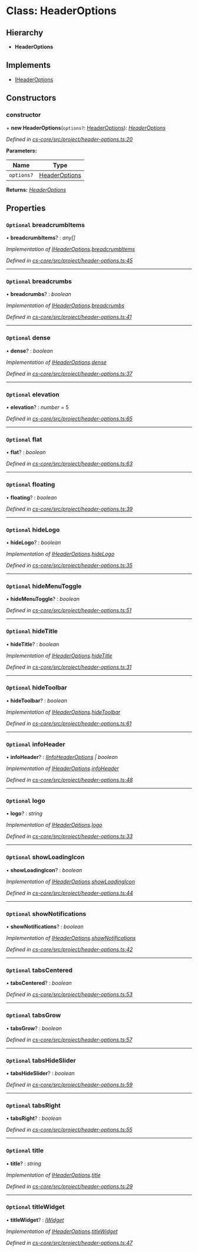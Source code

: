 # Class: HeaderOptions

## Hierarchy

* **HeaderOptions**

## Implements

* [IHeaderOptions](../interfaces/_cs_core_src_project_header_options_.iheaderoptions.md)

## Constructors

###  constructor

\+ **new HeaderOptions**(`options?`: [HeaderOptions](_cs_core_src_project_header_options_.headeroptions.md)): *[HeaderOptions](_cs_core_src_project_header_options_.headeroptions.md)*

*Defined in [cs-core/src/project/header-options.ts:20](https://github.com/RichardHovenkamp/csnext/blob/eefa977/packages/cs-core/src/project/header-options.ts#L20)*

**Parameters:**

Name | Type |
------ | ------ |
`options?` | [HeaderOptions](_cs_core_src_project_header_options_.headeroptions.md) |

**Returns:** *[HeaderOptions](_cs_core_src_project_header_options_.headeroptions.md)*

## Properties

### `Optional` breadcrumbItems

• **breadcrumbItems**? : *any[]*

*Implementation of [IHeaderOptions](../interfaces/_cs_core_src_project_header_options_.iheaderoptions.md).[breadcrumbItems](../interfaces/_cs_core_src_project_header_options_.iheaderoptions.md#optional-breadcrumbitems)*

*Defined in [cs-core/src/project/header-options.ts:45](https://github.com/RichardHovenkamp/csnext/blob/eefa977/packages/cs-core/src/project/header-options.ts#L45)*

___

### `Optional` breadcrumbs

• **breadcrumbs**? : *boolean*

*Implementation of [IHeaderOptions](../interfaces/_cs_core_src_project_header_options_.iheaderoptions.md).[breadcrumbs](../interfaces/_cs_core_src_project_header_options_.iheaderoptions.md#optional-breadcrumbs)*

*Defined in [cs-core/src/project/header-options.ts:41](https://github.com/RichardHovenkamp/csnext/blob/eefa977/packages/cs-core/src/project/header-options.ts#L41)*

___

### `Optional` dense

• **dense**? : *boolean*

*Implementation of [IHeaderOptions](../interfaces/_cs_core_src_project_header_options_.iheaderoptions.md).[dense](../interfaces/_cs_core_src_project_header_options_.iheaderoptions.md#optional-dense)*

*Defined in [cs-core/src/project/header-options.ts:37](https://github.com/RichardHovenkamp/csnext/blob/eefa977/packages/cs-core/src/project/header-options.ts#L37)*

___

### `Optional` elevation

• **elevation**? : *number* = 5

*Defined in [cs-core/src/project/header-options.ts:65](https://github.com/RichardHovenkamp/csnext/blob/eefa977/packages/cs-core/src/project/header-options.ts#L65)*

___

### `Optional` flat

• **flat**? : *boolean*

*Defined in [cs-core/src/project/header-options.ts:63](https://github.com/RichardHovenkamp/csnext/blob/eefa977/packages/cs-core/src/project/header-options.ts#L63)*

___

### `Optional` floating

• **floating**? : *boolean*

*Defined in [cs-core/src/project/header-options.ts:39](https://github.com/RichardHovenkamp/csnext/blob/eefa977/packages/cs-core/src/project/header-options.ts#L39)*

___

### `Optional` hideLogo

• **hideLogo**? : *boolean*

*Implementation of [IHeaderOptions](../interfaces/_cs_core_src_project_header_options_.iheaderoptions.md).[hideLogo](../interfaces/_cs_core_src_project_header_options_.iheaderoptions.md#optional-hidelogo)*

*Defined in [cs-core/src/project/header-options.ts:35](https://github.com/RichardHovenkamp/csnext/blob/eefa977/packages/cs-core/src/project/header-options.ts#L35)*

___

### `Optional` hideMenuToggle

• **hideMenuToggle**? : *boolean*

*Defined in [cs-core/src/project/header-options.ts:51](https://github.com/RichardHovenkamp/csnext/blob/eefa977/packages/cs-core/src/project/header-options.ts#L51)*

___

### `Optional` hideTitle

• **hideTitle**? : *boolean*

*Implementation of [IHeaderOptions](../interfaces/_cs_core_src_project_header_options_.iheaderoptions.md).[hideTitle](../interfaces/_cs_core_src_project_header_options_.iheaderoptions.md#optional-hidetitle)*

*Defined in [cs-core/src/project/header-options.ts:31](https://github.com/RichardHovenkamp/csnext/blob/eefa977/packages/cs-core/src/project/header-options.ts#L31)*

___

### `Optional` hideToolbar

• **hideToolbar**? : *boolean*

*Implementation of [IHeaderOptions](../interfaces/_cs_core_src_project_header_options_.iheaderoptions.md).[hideToolbar](../interfaces/_cs_core_src_project_header_options_.iheaderoptions.md#optional-hidetoolbar)*

*Defined in [cs-core/src/project/header-options.ts:61](https://github.com/RichardHovenkamp/csnext/blob/eefa977/packages/cs-core/src/project/header-options.ts#L61)*

___

### `Optional` infoHeader

• **infoHeader**? : *[IInfoHeaderOptions](../interfaces/_cs_core_src_project_header_options_.iinfoheaderoptions.md) | boolean*

*Implementation of [IHeaderOptions](../interfaces/_cs_core_src_project_header_options_.iheaderoptions.md).[infoHeader](../interfaces/_cs_core_src_project_header_options_.iheaderoptions.md#optional-infoheader)*

*Defined in [cs-core/src/project/header-options.ts:48](https://github.com/RichardHovenkamp/csnext/blob/eefa977/packages/cs-core/src/project/header-options.ts#L48)*

___

### `Optional` logo

• **logo**? : *string*

*Implementation of [IHeaderOptions](../interfaces/_cs_core_src_project_header_options_.iheaderoptions.md).[logo](../interfaces/_cs_core_src_project_header_options_.iheaderoptions.md#optional-logo)*

*Defined in [cs-core/src/project/header-options.ts:33](https://github.com/RichardHovenkamp/csnext/blob/eefa977/packages/cs-core/src/project/header-options.ts#L33)*

___

### `Optional` showLoadingIcon

• **showLoadingIcon**? : *boolean*

*Implementation of [IHeaderOptions](../interfaces/_cs_core_src_project_header_options_.iheaderoptions.md).[showLoadingIcon](../interfaces/_cs_core_src_project_header_options_.iheaderoptions.md#optional-showloadingicon)*

*Defined in [cs-core/src/project/header-options.ts:44](https://github.com/RichardHovenkamp/csnext/blob/eefa977/packages/cs-core/src/project/header-options.ts#L44)*

___

### `Optional` showNotifications

• **showNotifications**? : *boolean*

*Implementation of [IHeaderOptions](../interfaces/_cs_core_src_project_header_options_.iheaderoptions.md).[showNotifications](../interfaces/_cs_core_src_project_header_options_.iheaderoptions.md#optional-shownotifications)*

*Defined in [cs-core/src/project/header-options.ts:42](https://github.com/RichardHovenkamp/csnext/blob/eefa977/packages/cs-core/src/project/header-options.ts#L42)*

___

### `Optional` tabsCentered

• **tabsCentered**? : *boolean*

*Defined in [cs-core/src/project/header-options.ts:53](https://github.com/RichardHovenkamp/csnext/blob/eefa977/packages/cs-core/src/project/header-options.ts#L53)*

___

### `Optional` tabsGrow

• **tabsGrow**? : *boolean*

*Defined in [cs-core/src/project/header-options.ts:57](https://github.com/RichardHovenkamp/csnext/blob/eefa977/packages/cs-core/src/project/header-options.ts#L57)*

___

### `Optional` tabsHideSlider

• **tabsHideSlider**? : *boolean*

*Defined in [cs-core/src/project/header-options.ts:59](https://github.com/RichardHovenkamp/csnext/blob/eefa977/packages/cs-core/src/project/header-options.ts#L59)*

___

### `Optional` tabsRight

• **tabsRight**? : *boolean*

*Defined in [cs-core/src/project/header-options.ts:55](https://github.com/RichardHovenkamp/csnext/blob/eefa977/packages/cs-core/src/project/header-options.ts#L55)*

___

### `Optional` title

• **title**? : *string*

*Implementation of [IHeaderOptions](../interfaces/_cs_core_src_project_header_options_.iheaderoptions.md).[title](../interfaces/_cs_core_src_project_header_options_.iheaderoptions.md#optional-title)*

*Defined in [cs-core/src/project/header-options.ts:29](https://github.com/RichardHovenkamp/csnext/blob/eefa977/packages/cs-core/src/project/header-options.ts#L29)*

___

### `Optional` titleWidget

• **titleWidget**? : *[IWidget](../interfaces/_cs_core_src_widget_widget_.iwidget.md)*

*Implementation of [IHeaderOptions](../interfaces/_cs_core_src_project_header_options_.iheaderoptions.md).[titleWidget](../interfaces/_cs_core_src_project_header_options_.iheaderoptions.md#optional-titlewidget)*

*Defined in [cs-core/src/project/header-options.ts:47](https://github.com/RichardHovenkamp/csnext/blob/eefa977/packages/cs-core/src/project/header-options.ts#L47)*
